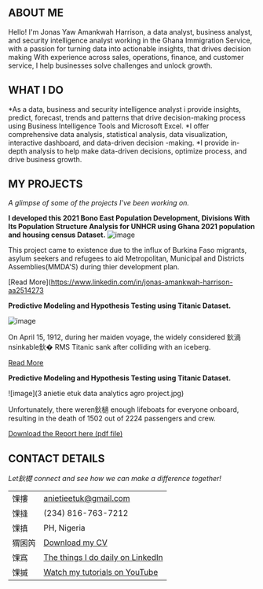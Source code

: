 <!--Section 1: Introduce your self-->
## ABOUT ME

Hello! I'm Jonas Yaw Amankwah Harrison, a data analyst, business analyst, and security intelligence analyst working in the Ghana Immigration Service, with a passion for turning data into actionable insights, that drives decision making With experience across sales, operations, finance, and customer service, I help businesses solve challenges and unlock growth.


<!--Mention your top/relevant skills here - core and soft skills-->
## WHAT I DO

*As a data, business and security intelligence analyst i provide insights, predict, forecast, trends and patterns that drive decision-making process using Business Intelligence Tools and Microsoft Excel.
*I offer comprehensive data analysis, statistical analysis, data visualization, interactive dashboard, and data-driven decision -making.
*I provide in-depth analysis to help make data-driven decisions, optimize process, and drive business growth.


<!--Section 2: List 3-4 key projects-->
## MY PROJECTS 

*A glimpse of some of the projects I've been working on.*

**I developed this 2021 Bono East Population Development, Divisions With Its Population Structure Analysis for UNHCR  using Ghana 2021 population and housing census Dataset.**
![image]()

This project came to existence due to the influx of Burkina Faso migrants, asylum seekers and refugees to aid Metropolitan, Municipal and Districts Assemblies(MMDA'S) during thier development plan.


[Read More](https://www.linkedin.com/in/jonas-amankwah-harrison-aa2514273

**Predictive Modeling and Hypothesis Testing using Titanic Dataset.**

![image]()

On April 15, 1912, during her maiden voyage, the widely considered 鈥渦nsinkable鈥� RMS Titanic sank after colliding with an iceberg. 

[Read More](https://www.linkedin.com/pulse/predictive-modeling-hypothesis-testing-using-titanic-dataset-anietie/)

**Predictive Modeling and Hypothesis Testing using Titanic Dataset.**

![image](3 anietie etuk data analytics agro project.jpg)

Unfortunately, there weren鈥檛 enough lifeboats for everyone onboard, resulting in the death of 1502 out of 2224 passengers and crew. 

<a href="17 How to Present Data to Executives by Anietie Etuk.pdf">Download the Report here (pdf file)</a>


## CONTACT DETAILS

*Let鈥檚 connect and see how we can make a difference together!*
<table>
  <tbody>
    <tr>
      <td>馃摟</td>
      <td><a href="mailto:anietieetuk@gmail.com">anietieetuk@gmail.com</a></td>
    </tr>
    <tr>
      <td>馃摓</td>
      <td>(234) 816-763-7212</td>
    </tr>
    <tr>
      <td>馃搷</td>
      <td>PH, Nigeria</td>
    </tr>
    <tr>
      <td>猬囷笍</td>
      <td><a href="https://etuk123456.github.io/portfolio1/docs/Profile.pdf">Download my CV</a></td>
    </tr>
    <tr>
      <td>馃寪</td>
      <td><a href="https://linkedin.com/in/etukanietie">The things I do daily on LinkedIn</a></td>
    </tr>
    <tr>
      <td>馃摵</td>
      <td><a href="https://www.youtube.com/@LearnwithEtuk">Watch my tutorials on YouTube</a></td>
    </tr>
  </tbody>
</table>

   


